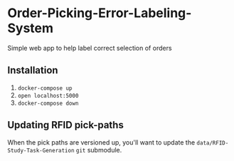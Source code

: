 # Order-Picking-Error-Labeling-System
Simple web app to help label correct selection of orders

## Installation

1. `docker-compose up`
2. `open localhost:5000`
3. `docker-compose down`

## Updating RFID pick-paths

When the pick paths are versioned up, you'll want to update the `data/RFID-Study-Task-Generation` `git` submodule.
